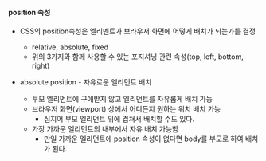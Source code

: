 #### position 속성
- CSS의 position속성은 엘리멘트가 브라우저 화면에 어떻게 배치가 되는가를 결정
  - relative, absolute, fixed
  - 위의 3가지와 함께 사용할 수 있는 포지셔닝 관련 속성(top, left, bottom, right)

- absolute position - 자유로운 엘리먼트 배치
  - 부모 엘리먼트에 구애받지 않고 엘리먼트를 자유롭게 배치 가능
  - 브라우저 화면(viewport) 상에서 어디든지 원하는 위치 배치 가능 
    - 심지어 부모 엘리먼트 위에 겹쳐서 배치할 수도 있다.
  - 가장 가까운 엘리먼트의 내부에서 자유 배치 가능함
    - 만일 가까운 엘리먼트에 position 속성이 없다면 body를 부모로 하여 배치가 된다.